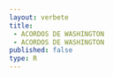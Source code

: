 ```yaml
---
layout: verbete
title:
 - ACORDOS DE WASHINGTON
 - ACORDOS DE WASHINGTON
published: false
type: R
---
```


